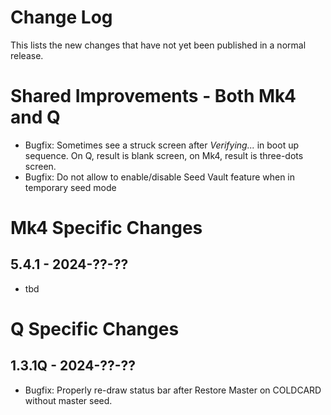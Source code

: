 # Change Log

This lists the new changes that have not yet been published in a normal release.

# Shared Improvements - Both Mk4 and Q

- Bugfix: Sometimes see a struck screen after _Verifying..._ in boot up sequence.
  On Q, result is blank screen, on Mk4, result is three-dots screen.
- Bugfix: Do not allow to enable/disable Seed Vault feature when in temporary seed mode


# Mk4 Specific Changes

## 5.4.1 - 2024-??-??

- tbd



# Q Specific Changes

## 1.3.1Q - 2024-??-??

- Bugfix: Properly re-draw status bar after Restore Master on COLDCARD without master seed.
